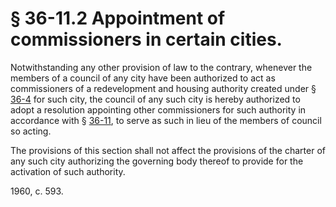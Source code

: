 # § 36-11.2 Appointment of commissioners in certain cities.

<p>Notwithstanding any other provision of law to the contrary, whenever the members of a council of any city have been authorized to act as commissioners of a redevelopment and housing authority created under § <a href='http://law.lis.virginia.gov/vacode/36-4/'>36-4</a> for such city, the council of any such city is hereby authorized to adopt a resolution appointing other commissioners for such authority in accordance with § <a href='http://law.lis.virginia.gov/vacode/36-11/'>36-11</a>, to serve as such in lieu of the members of council so acting.</p><p>The provisions of this section shall not affect the provisions of the charter of any such city authorizing the governing body thereof to provide for the activation of such authority.</p><p>1960, c. 593.</p>